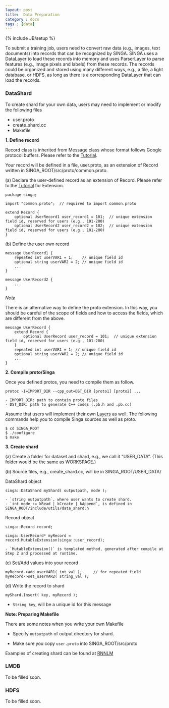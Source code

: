 ```yaml
---
layout: post
title:  Data Preparation
category : docs
tags : [data]
---
```

{% include JB/setup %}

To submit a training job, users need to convert raw data (e.g., images, text documents) into records that can be recognized by SINGA. SINGA uses a DataLayer
to load these records into memory and uses ParserLayer to parse features (e.g., image pixels and labels) from these records. The records could be organized and
stored using many different ways, e.g., a file, a light database, or HDFS, as long as there is a corresponding DataLayer that can load the records.

### DataShard

To create shard for your own data, users may need to implement or modify the following files

- user.proto
- create_shard.cc
- Makefile

**1. Define record**

Record class is inherited from Message class whose format follows Google protocol buffers. Please refer to the [Tutorial][1].

Your record will be defined in a file, user.proto, as an extension of Record written in SINGA_ROOT/src/proto/common.proto.

(a) Declare the user-defined record as an extension of Record. Please refer to the [Tutorial][2] for Extension.

    package singa;

    import "common.proto";  // required to import common.proto

    extend Record {
        optional UserRecord1 user_record1 = 101;  // unique extension field id, reserved for users (e.g., 101-200)
        optional UserRecord2 user_record2 = 102;  // unique extension field id, reserved for users (e.g., 101-200)
    }

(b) Define the user own record

    message UserRecord1 {
        repeated int userVAR1 = 1;    // unique field id
        optional string userVAR2 = 2; // unique field id
        ...
    }

    message UserRecord2 {
        ...
    }

*Note*

There is an alternative way to define the proto extension.
In this way, you should be careful of the scope of fields and how to access the fields, which are different from the above.

    message UserRecord {
        extend Record {
            optional UserRecord user_record = 101;  // unique extension field id, reserved for users (e.g., 101-200)
        }
        repeated int userVAR1 = 1; // unique field id
        optional string userVAR2 = 2; // unique field id
        ...
    }

**2. Compile proto/Singa**

Once you defined protos, you need to compile them as follow.

    protoc -I=IMPORT_DIR --cpp_out=DST_DIR [proto1] [proto2] ...

    - IMPORT_DIR: path to contain proto files
    - DST_DIR: path to generate C++ codes (.pb.h and .pb.cc)

Assume that users will implement their own [Layers]() as well. The following commands help you to compile Singa sources as well as proto.

    $ cd SINGA_ROOT
    $ ./configure
    $ make

**3. Create shard**

(a) Create a folder for dataset and shard, e.g., we call it "USER_DATA". (This folder would be the same as WORKSPACE.)

(b) Source files, e.g., create_shard.cc, will be in SINGA_ROOT/USER_DATA/

DataShard object

    singa::DataShard myShard( outputpath, mode );

    - `string outputpath`, where user wants to create shard.
    - `int mode := kRead | kCreate | kAppend`, is defined in SINGA_ROOT/include/utils/data_shard.h

Record object

    singa::Record record;

    singa::UserRecord* myRecord = record.MutableExtension(singa::user_record);

    - `MutableExtension()` is templated method, generated after compile at Step 2 and processed at runtime.

(c) Set/Add values into your record

    myRecord->add_userVAR1( int_val );     // for repeated field
    myRecord->set_userVAR2( string_val );

(d) Write the record to shard

    myShard.Insert( key, myRecord );
- `String key`, will be a unique id for this message

**Note: Preparing Makefile**

There are some notes when you write your own Makefile

- Specify `outputpath` of output directory for shard.

- Make sure you copy `user.proto` into SINGA_ROOT/src/proto

Examples of creating shard can be found at [RNNLM]()

### LMDB

To be filled soon.

### HDFS

To be filled soon.

  [1]: https://developers.google.com/protocol-buffers/docs/cpptutorial
  [2]: https://developers.google.com/protocol-buffers/docs/reference/cpp-generated?hl=en#extension
